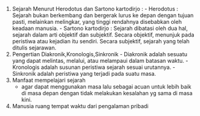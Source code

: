   1. Sejarah Menurut Herodotus dan Sartono kartodirjo :
    - Herodotus : Sejarah bukan berkembang dan bergerak lurus ke depan dengan tujuan pasti, melainkan melingkar, yang tinggi rendahnya disebabkan oleh keadaan        manusia.
    - Sartono kartodirjo : Sejarah dibatasi oleh dua hal, sejarah dalam arti objektif dan subjektif. Secara objektif, menunjuk pada peristiwa atau kejadian itu        sendiri. Secara subjektif, sejarah yang telah ditulis sejarawan.
  2. Pengertian Diakronik,Kronologis,Sinkronik
    - Diakronik adalah sesuatu yang dapat melintas, melalui, atau melampaui dalam batasan waktu.
    - Kronologis adalah susunan peristiwa sejarah sesuai urutannya.
    - Sinkronik adalah peristiwa yang terjadi pada suatu masa.
  3. Manfaat mempelajari sejarah
     - agar dapat menggunakan masa lalu sebagai acuan untuk lebih baik di masa depan dengan tidak melakukan kesalahan yg sama di masa kini.
  4. Manusia ruang tempat waktu dari pengalaman pribadi
